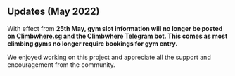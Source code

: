 ## Updates (May 2022)

With effect from **25th May, gym slot information will no longer be posted on [Climbwhere.sg](http://Climbwhere.sg) and the Climbwhere Telegram bot. This comes as most climbing gyms no longer require bookings for gym entry.**

We enjoyed working on this project and appreciate all the support and encouragement from the community.
